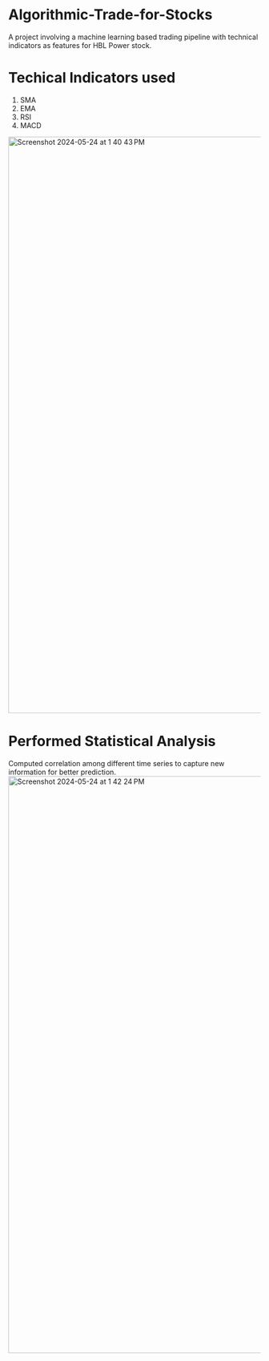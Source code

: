 # Algorithmic-Trade-for-Stocks
A project involving a machine learning based trading pipeline with technical indicators as features for HBL Power stock.

# Techical Indicators used
1. SMA
2. EMA
3. RSI
4. MACD


<img width="1152" alt="Screenshot 2024-05-24 at 1 40 43 PM" src="https://github.com/sakshitodi/Algorithmic-Trade-for-Stocks/assets/95418108/55ba27d9-5ccf-4086-9d70-1badc5c15654">

# Performed Statistical Analysis
Computed correlation among different time series to capture new information for better prediction.
<img width="1153" alt="Screenshot 2024-05-24 at 1 42 24 PM" src="https://github.com/sakshitodi/Algorithmic-Trade-for-Stocks/assets/95418108/cdf0dc1d-b1bc-4f7e-9d01-35c22009fb28">
